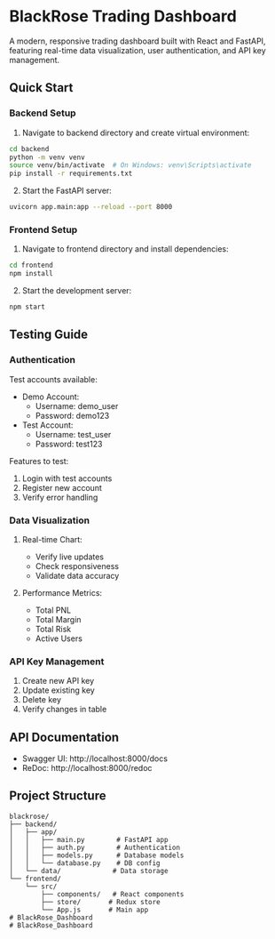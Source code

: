 # BlackRose Trading Dashboard

A modern, responsive trading dashboard built with React and FastAPI, featuring real-time data visualization, user authentication, and API key management.

## Quick Start

### Backend Setup

1. Navigate to backend directory and create virtual environment:
```bash
cd backend
python -m venv venv
source venv/bin/activate  # On Windows: venv\Scripts\activate
pip install -r requirements.txt
```

2. Start the FastAPI server:
```bash
uvicorn app.main:app --reload --port 8000
```

### Frontend Setup

1. Navigate to frontend directory and install dependencies:
```bash
cd frontend
npm install
```

2. Start the development server:
```bash
npm start
```

## Testing Guide

### Authentication

Test accounts available:
- Demo Account:
  - Username: demo_user
  - Password: demo123
- Test Account:
  - Username: test_user
  - Password: test123

Features to test:
1. Login with test accounts
2. Register new account
3. Verify error handling

### Data Visualization

1. Real-time Chart:
   - Verify live updates
   - Check responsiveness
   - Validate data accuracy

2. Performance Metrics:
   - Total PNL
   - Total Margin
   - Total Risk
   - Active Users

### API Key Management

1. Create new API key
2. Update existing key
3. Delete key
4. Verify changes in table

## API Documentation

- Swagger UI: http://localhost:8000/docs
- ReDoc: http://localhost:8000/redoc

## Project Structure

```
blackrose/
├── backend/
│   ├── app/
│   │   ├── main.py        # FastAPI app
│   │   ├── auth.py        # Authentication
│   │   ├── models.py      # Database models
│   │   └── database.py    # DB config
│   └── data/             # Data storage
└── frontend/
    └── src/
        ├── components/   # React components
        ├── store/       # Redux store
        └── App.js       # Main app
# BlackRose_Dashboard
# BlackRose_Dashboard
